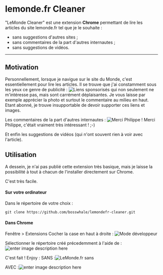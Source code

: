 lemonde.fr Cleaner
===================


"LeMonde Cleaner" est une extension **Chrome** permettant de lire les articles du site lemonde.fr tel que je le souhaite :

 - sans suggestions d'autres sites ;
 - sans commentaires de la part d'autres internautes ;
 - sans suggestions de vidéos.

----------

Motivation
-------------
Personnellement, lorsque je navigue sur le site du Monde, c'est essentiellement pour lire les articles. Il se trouve que j'ai constamment sous les yeux ce genre de publicité :
![Liens sponsorisés](https://s3-eu-west-1.amazonaws.com/bosswhale-github/lemondefr-cleaner/sites-suggeres.png)
qui non seulement ne m'intéresse pas, mais sont carrément déplaisantes. Je vous laisse par exemple apprécier la photo et surtout le commentaire au milieu en haut.
Etant abonné, je trouve insupportable de devoir supporter ces liens et images.

Les commentaires de la part d'autres internautes :
![Merci Philippe !](https://s3-eu-west-1.amazonaws.com/bosswhale-github/lemondefr-cleaner/merci-philippe.png)
Merci Philippe, c'était vraiment très intéressant ! ;-)

Et enfin les suggestions de vidéos (qui n'ont souvent rien à voir avec l'article).


Utilisation
-------------

A dessein, je n'ai pas publié cette extension très basique, mais je laisse la possibilité à tout à chacun de l'installer directement sur Chrome.

C'est très facile.


#### <i class="icon-pencil"></i> Sur votre ordinateur
Dans le répertoire de votre choix :

    git clone https://github.com/bosswhale/lemondefr-cleaner.git

#### <i class="icon-pencil"></i> Dans Chrome
Fenêtre  > Extensions
Cocher la case en haut à droite : ![Mode développeur](https://s3-eu-west-1.amazonaws.com/bosswhale-github/lemondefr-cleaner/mode-developpeur.png)

Sélectionner le répertoire créé précedemment à l'aide de : ![enter image description here](https://s3-eu-west-1.amazonaws.com/bosswhale-github/lemondefr-cleaner/charger-extension.png)

C'est fait !
Enjoy :
SANS :![LeMonde.fr sans](https://s3-eu-west-1.amazonaws.com/bosswhale-github/lemondefr-cleaner/lemonde-sans.png)


AVEC :![enter image description here](https://s3-eu-west-1.amazonaws.com/bosswhale-github/lemondefr-cleaner/lemonde-avec.png)
